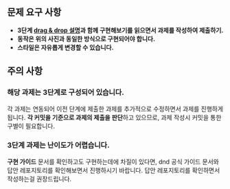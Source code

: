 ## 문제 요구 사항

- **3단계 [drag & drop 설명](https://www.notion.so/3-drag-drop-1cacaf5650aa80289c6ff437fe869aeb?pvs=21)과 함께 구현해보기를 읽으면서 과제를 작성하여 제출하기.**
- **동작은 위의 사진과 동일한 방식으로 구현되어야 합니다.**
- **스타일은 자유롭게 변경할 수 있습니다.**

## 주의 사항

<aside>

### 해당 과제는 3단계로 구성되어 있습니다.

각 과제는 연동되어 이전 단계에 제출한 과제를 추가적으로 수정하면서 과제를 진행하게 됩니다. **각 커밋을 기준으로 과제의 제출을 판단**하고 있으므로, 과제 작성시 커밋을 통한 구별이 필요합니다.

### 3단계 과제는 난이도가 어렵습니다.

**구현 가이드** 문서를 확인하고도 구현하는데에 차질이 있다면, dnd 공식 가이드 문서와 답안 레포지토리를 확인해보면서 진행하시기 바랍니다. 답안 레포지토리를 확인하면서 작성하는걸 권장드립니다.

</aside>
